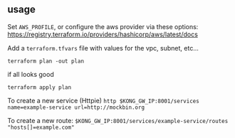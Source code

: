 ## usage

Set `AWS_PROFILE`, or configure the aws provider via these options: https://registry.terraform.io/providers/hashicorp/aws/latest/docs

Add a `terraform.tfvars` file with values for the vpc, subnet, etc...

`terraform plan -out plan`

if all looks good

`terraform apply plan`

To create a new service (Httpie)
`http $KONG_GW_IP:8001/services name=example-service url=http://mockbin.org`

To create a new route:
`$KONG_GW_IP:8001/services/example-service/routes "hosts[]=example.com"`
